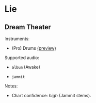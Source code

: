 # Lie

## Dream Theater

Instruments:

  * (Pro) Drums [(preview)](http://pages.cs.wisc.edu/~tolly/customs/?title=lie&artist=dream-theater)

Supported audio:

  * `album` (Awake)

  * `jammit`

Notes:

  * Chart confidence: *high* (Jammit stems).

